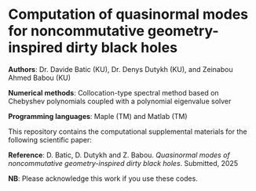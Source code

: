 # Computation of quasinormal modes for noncommutative geometry-inspired dirty black holes

**Authors**: Dr. Davide Batic (KU), Dr. Denys Dutykh (KU), and Zeinabou Ahmed Babou (KU)

**Numerical methods**: Collocation-type spectral method based on Chebyshev polynomials coupled with a polynomial eigenvalue solver

**Programming languages**: Maple (TM) and Matlab (TM)

This repository contains the computational supplemental materials for the following scientific paper:

**Reference**: D. Batic, D. Dutykh and Z. Babou. *Quasinormal modes of noncommutative geometry-inspired dirty black holes*. Submitted, 2025

**NB**: Please acknowledge this work if you use these codes.

